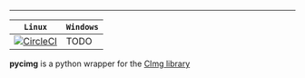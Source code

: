 -----------------

| **`Linux`** | **`Windows`** |
|-------------|---------------| 
| [![CircleCI](https://circleci.com/gh/d0m3nik/pycimg.svg?style=svg)](https://circleci.com/gh/d0m3nik/pycimg) | TODO |

**pycimg** is a python wrapper for the [CImg library](http://www.cimg.eu)
